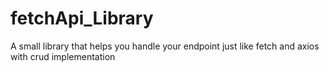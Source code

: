 # fetchApi_Library

A small library that helps you handle your endpoint just like fetch and axios with crud implementation
